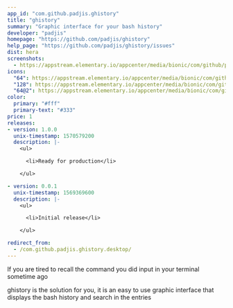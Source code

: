 ```yaml
---
app_id: "com.github.padjis.ghistory"
title: "ghistory"
summary: "Graphic interface for your bash history"
developer: "padjis"
homepage: "https://github.com/padjis/ghistory"
help_page: "https://github.com/padjis/ghistory/issues"
dist: hera
screenshots:
  - https://appstream.elementary.io/appcenter/media/bionic/com/github/padjis.ghistory/F898F4FCCCF4830695F5A5DFF9AB28A9/screenshots/image-1_orig.png
icons:
  "64": https://appstream.elementary.io/appcenter/media/bionic/com/github/padjis.ghistory/F898F4FCCCF4830695F5A5DFF9AB28A9/icons/64x64/com.github.padjis.ghistory_com.github.padjis.ghistory.png
  "128": https://appstream.elementary.io/appcenter/media/bionic/com/github/padjis.ghistory/F898F4FCCCF4830695F5A5DFF9AB28A9/icons/128x128/com.github.padjis.ghistory_com.github.padjis.ghistory.png
  "64@2": https://appstream.elementary.io/appcenter/media/bionic/com/github/padjis.ghistory/F898F4FCCCF4830695F5A5DFF9AB28A9/icons/64x64@2/com.github.padjis.ghistory_com.github.padjis.ghistory.png
color:
  primary: "#fff"
  primary-text: "#333"
price: 1
releases:
- version: 1.0.0
  unix-timestamp: 1570579200
  description: |-
    <ul>

      <li>Ready for production</li>

    </ul>

- version: 0.0.1
  unix-timestamp: 1569369600
  description: |-
    <ul>

      <li>Initial release</li>

    </ul>

redirect_from:
  - /com.github.padjis.ghistory.desktop/
---
```

<p>If you are tired to recall the command you did input in your terminal sometime ago</p>
<p>ghistory is the solution for you, it is an easy to use graphic interface that displays the bash history and search in the entries</p>
